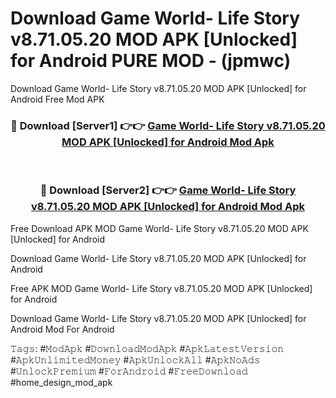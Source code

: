 # Download Game World- Life Story v8.71.05.20 MOD APK [Unlocked] for Android PURE MOD - (jpmwc)
Download Game World- Life Story v8.71.05.20 MOD APK [Unlocked] for Android Free Mod APK

<div align="center">
<h3>🔴 Download [Server1] 👉👉 <a href="https://apk-comot.site?title=Game_World-_Life_Story_v8.71.05.20_MOD_APK_[Unlocked]_for_Android">Game World- Life Story v8.71.05.20 MOD APK [Unlocked] for Android Mod Apk</a></h3><br>

<h3>🔴 Download [Server2] 👉👉 <a href="https://apk-comot.site?title=Game_World-_Life_Story_v8.71.05.20_MOD_APK_[Unlocked]_for_Android">Game World- Life Story v8.71.05.20 MOD APK [Unlocked] for Android Mod Apk</a></h3>
</div>


Free Download APK MOD Game World- Life Story v8.71.05.20 MOD APK [Unlocked] for Android

Download Game World- Life Story v8.71.05.20 MOD APK [Unlocked] for Android 

Free APK MOD Game World- Life Story v8.71.05.20 MOD APK [Unlocked] for Android 

Download Game World- Life Story v8.71.05.20 MOD APK [Unlocked] for Android Mod For Android

𝚃𝚊𝚐𝚜: #𝙼𝚘𝚍𝙰𝚙𝚔 #𝙳𝚘𝚠𝚗𝚕𝚘𝚊𝚍𝙼𝚘𝚍𝙰𝚙𝚔 #𝙰𝚙𝚔𝙻𝚊𝚝𝚎𝚜𝚝𝚅𝚎𝚛𝚜𝚒𝚘𝚗 #𝙰𝚙𝚔𝚄𝚗𝚕𝚒𝚖𝚒𝚝𝚎𝚍𝙼𝚘𝚗𝚎𝚢 #𝙰𝚙𝚔𝚄𝚗𝚕𝚘𝚌𝚔𝙰𝚕𝚕 #𝙰𝚙𝚔𝙽𝚘𝙰𝚍𝚜 #𝚄𝚗𝚕𝚘𝚌𝚔𝙿𝚛𝚎𝚖𝚒𝚞𝚖 #𝙵𝚘𝚛𝙰𝚗𝚍𝚛𝚘𝚒𝚍 #𝙵𝚛𝚎𝚎𝙳𝚘𝚠𝚗𝚕𝚘𝚊𝚍 #home_design_mod_apk